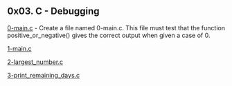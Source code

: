 ## 0x03. C - Debugging

[0-main.c](./0-main.c) - Create a file named 0-main.c. This file must test that the function positive_or_negative() gives the correct output when given a case of 0.

[1-main.c](./1-main.c)

[2-largest_number.c](./2-largest_number.c)

[3-print_remaining_days.c](./3-print_remaining_days.c)
